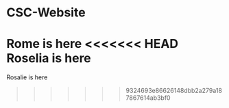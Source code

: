# CSC-Website
Rome is here
<<<<<<< HEAD
Roselia is here
=======
Rosalie is here
>>>>>>> 9324693e86626148dbb2a279a187867614ab3bf0
